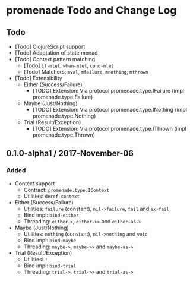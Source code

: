 # promenade Todo and Change Log

## Todo

- [Todo] ClojureScript support
- [Todo] Adaptation of state monad
- [Todo] Context pattern matching
  - [Todo] `if-mlet`, `when-mlet`, `cond-mlet`
  - [Todo] Matchers: `mval`, `mfailure`, `mnothing`, `mthrown`
- [Todo] Extensibility
  - Either (Success/Failure)
    - [TODO] Extension: Via protocol promenade.type.IFailure (impl promenade.type.Failure)
  - Maybe (Just/Nothing)
    - [TODO] Extension: Via protocol promenade.type.INothing (impl promenade.type.Nothing)
  - Trial (Result/Exception)
    - [TODO] Extension: Via protocol promenade.type.IThrown (impl promenade.type.Thrown)


## 0.1.0-alpha1 / 2017-November-06

### Added
- Context support
  - Contract:  `promenade.type.IContext`
  - Utilities: `deref-context`
- Either (Success/Failure)
  - Utilities: `failure` (constant), `nil->failure`, `fail` and `ex-fail`
  - Bind impl: `bind-either`
  - Threading: `either->`, `either->>` and `either-as->`
- Maybe (Just/Nothing)
  - Utilities: `nothing` (constant), `nil->nothing` and `void`
  - Bind impl: `bind-maybe`
  - Threading: `maybe->`, `maybe->>` and `maybe-as->`
- Trial (Result/Exception)
  - Utilities: `!`
  - Bind impl: `bind-trial`
  - Threading: `trial->`, `trial->>` and `trial-as->`
